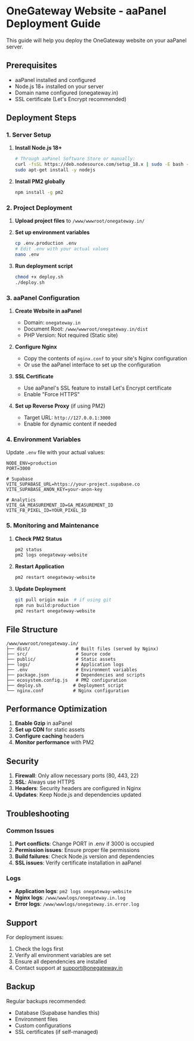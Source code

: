 # OneGateway Website - aaPanel Deployment Guide

This guide will help you deploy the OneGateway website on your aaPanel server.

## Prerequisites

- aaPanel installed and configured
- Node.js 18+ installed on your server
- Domain name configured (onegateway.in)
- SSL certificate (Let's Encrypt recommended)

## Deployment Steps

### 1. Server Setup

1. **Install Node.js 18+**
   ```bash
   # Through aaPanel Software Store or manually:
   curl -fsSL https://deb.nodesource.com/setup_18.x | sudo -E bash -
   sudo apt-get install -y nodejs
   ```

2. **Install PM2 globally**
   ```bash
   npm install -g pm2
   ```

### 2. Project Deployment

1. **Upload project files** to `/www/wwwroot/onegateway.in/`

2. **Set up environment variables**
   ```bash
   cp .env.production .env
   # Edit .env with your actual values
   nano .env
   ```

3. **Run deployment script**
   ```bash
   chmod +x deploy.sh
   ./deploy.sh
   ```

### 3. aaPanel Configuration

1. **Create Website in aaPanel**
   - Domain: `onegateway.in`
   - Document Root: `/www/wwwroot/onegateway.in/dist`
   - PHP Version: Not required (Static site)

2. **Configure Nginx**
   - Copy the contents of `nginx.conf` to your site's Nginx configuration
   - Or use the aaPanel interface to set up the configuration

3. **SSL Certificate**
   - Use aaPanel's SSL feature to install Let's Encrypt certificate
   - Enable "Force HTTPS"

4. **Set up Reverse Proxy** (if using PM2)
   - Target URL: `http://127.0.0.1:3000`
   - Enable for dynamic content if needed

### 4. Environment Variables

Update `.env` file with your actual values:

```env
NODE_ENV=production
PORT=3000

# Supabase
VITE_SUPABASE_URL=https://your-project.supabase.co
VITE_SUPABASE_ANON_KEY=your-anon-key

# Analytics
VITE_GA_MEASUREMENT_ID=GA_MEASUREMENT_ID
VITE_FB_PIXEL_ID=YOUR_PIXEL_ID
```

### 5. Monitoring and Maintenance

1. **Check PM2 Status**
   ```bash
   pm2 status
   pm2 logs onegateway-website
   ```

2. **Restart Application**
   ```bash
   pm2 restart onegateway-website
   ```

3. **Update Deployment**
   ```bash
   git pull origin main  # if using git
   npm run build:production
   pm2 restart onegateway-website
   ```

## File Structure

```
/www/wwwroot/onegateway.in/
├── dist/                 # Built files (served by Nginx)
├── src/                  # Source code
├── public/               # Static assets
├── logs/                 # Application logs
├── .env                  # Environment variables
├── package.json          # Dependencies and scripts
├── ecosystem.config.js   # PM2 configuration
├── deploy.sh            # Deployment script
└── nginx.conf           # Nginx configuration
```

## Performance Optimization

1. **Enable Gzip** in aaPanel
2. **Set up CDN** for static assets
3. **Configure caching** headers
4. **Monitor performance** with PM2

## Security

1. **Firewall**: Only allow necessary ports (80, 443, 22)
2. **SSL**: Always use HTTPS
3. **Headers**: Security headers are configured in Nginx
4. **Updates**: Keep Node.js and dependencies updated

## Troubleshooting

### Common Issues

1. **Port conflicts**: Change PORT in .env if 3000 is occupied
2. **Permission issues**: Ensure proper file permissions
3. **Build failures**: Check Node.js version and dependencies
4. **SSL issues**: Verify certificate installation in aaPanel

### Logs

- **Application logs**: `pm2 logs onegateway-website`
- **Nginx logs**: `/www/wwwlogs/onegateway.in.log`
- **Error logs**: `/www/wwwlogs/onegateway.in.error.log`

## Support

For deployment issues:
1. Check the logs first
2. Verify all environment variables are set
3. Ensure all dependencies are installed
4. Contact support at support@onegateway.in

## Backup

Regular backups recommended:
- Database (Supabase handles this)
- Environment files
- Custom configurations
- SSL certificates (if self-managed)
